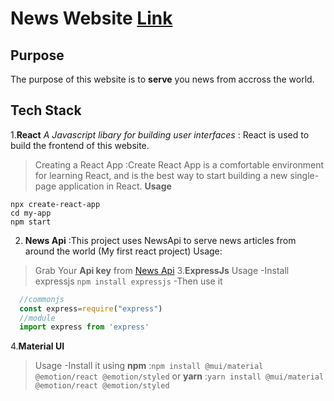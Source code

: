 # News Website [Link](https://news-search-easy.netlify.app/)

## Purpose 
The purpose of this website is to **serve** you news from accross the world.
## Tech Stack 
1.**React** *A Javascript libary for building user interfaces*
: React is used to build the frontend of this website.
> Creating a React App
:Create React App is a comfortable environment for learning React, and is the best way to start building a new single-page application in React.
**Usage**
```script
npx create-react-app
cd my-app
npm start

```
2. **News Api**
:This project uses NewsApi to serve news articles from around the world (My first react project)
Usage:
> Grab Your **Api key** from [News Api](https://newsapi.org)
3.**ExpressJs**
>Usage
-Install expressjs `npm install expressjs`
-Then use it
```javascript
  //commonjs
  const express=require("express")
  //module
  import express from 'express'
```
4.**Material UI**
>Usage
-Install it using 
**npm** 
:`npm install @mui/material @emotion/react @emotion/styled` or 
**yarn** 
:`yarn install @mui/material @emotion/react @emotion/styled`
